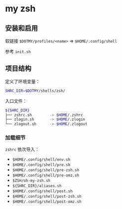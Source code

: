 # my zsh

## 安装和启用

软链接 `$DOTMY/profiles/<name>` => `$HOME/.config/shell`

参考 `init.sh`

## 项目结构

定义了环境变量：

```zsh
SHRC_DIR=$DOTMY/shells/zsh/
```

入口文件：

```zsh
${SHRC_DIR}
├── zshrc.sh        -> $HOME/.zshrc
├── zlogin.sh       -> $HOME/.zlogin
└── zlogout.sh      -> $HOME/.zlogout
```

### 加载细节

`zshrc` 依次导入：

- `$HOME/.config/shell/env.sh`
- `$HOME/.config/shell/pre.sh`
- `$HOME/.config/shell/pre-zsh.sh`
- `$HOME/.config/shell/pre-omz.sh`
- `$ZSH/oh-my-zsh.sh`
- `${SHRC_DIR}/aliases.sh`
- `$HOME/.config/shell/post.sh`
- `$HOME/.config/shell/post-zsh.sh`
- `$HOME/.config/shell/post-omz.sh`
